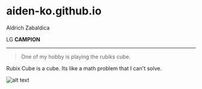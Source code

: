 # aiden-ko.github.io
Aldrich Zabaldica

LG **CAMPION**

----------------------
>One of my hobby is playing the rubiks cube.

Rubix Cube is a cube. Its like a math problem that I can't solve.

![alt text](https://classteaching.files.wordpress.com/2019/09/rubiks-cube.jpg)
